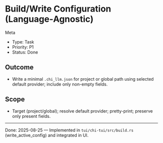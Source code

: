 # Build/Write Configuration (Language‑Agnostic)

Meta
- Type: Task
- Priority: P1
- Status: Done

## Outcome
- Write a minimal `.chi_llm.json` for project or global path using selected default provider; include only non-empty fields.

## Scope
- Target (project/global); resolve default provider; pretty-print; preserve only present fields.

---
Done: 2025-08-25 — Implemented in `tui/chi-tui/src/build.rs` (write_active_config) and integrated in UI.

